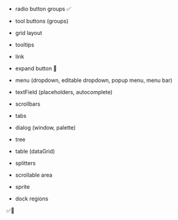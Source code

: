 * radio button groups ✅
* tool buttons (groups)
* grid layout
* tooltips
* link
* expand button 🚧
* menu (dropdown, editable dropdown, popup menu, menu bar)
* textField (placeholders, autocomplete)
* scrollbars
* tabs
* dialog (window, palette)

* tree
* table (dataGrid)
* splitters
* scrollable area
* sprite
* dock regions

✅🚧
